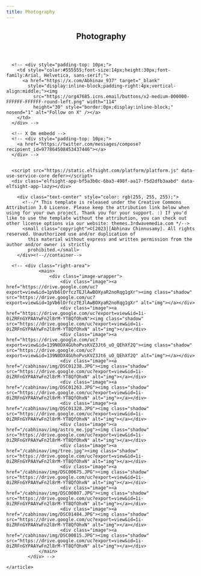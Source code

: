 ```yaml
---
title: Photography
---
```


<!DOCTYPE html>
<html lang="en">

<head>
  <!-- Google tag (gtag.js) -->
  <script async src="https://www.googletagmanager.com/gtag/js?id=G-FDSLDZ5EWW"></script>
  <script>
    window.dataLayer = window.dataLayer || [];
    function gtag() { dataLayer.push(arguments); }
    gtag('js', new Date());

    gtag('config', 'G-FDSLDZ5EWW');
  </script>

  <meta charset="UTF-8">
  <meta http-equiv="X-UA-Compatible" content="IE=edge">
  <meta name="viewport" content="width=device-width, initial-scale=1.0">
  <title>Photography /Abhinav C</title>

  <!--
    - favicon
  -->
  <link rel="shortcut icon" href="./assets/icons/favicon.ico" type="image/x-icon">

  <!--
    - custom css link
  -->

  <link href="https://cdnjs.cloudflare.com/ajax/libs/font-awesome/6.2.0/css/all.min.css" rel="stylesheet">

  <link rel="stylesheet" href="./assets/css/style.css">
  <link rel="stylesheet" href="./assets/css/carousel.css">
  <script src="https://cdn.jsdelivr.net/npm/@popperjs/core@2.11.6/dist/umd/popper.min.js"></script>

  <!--
    - google font link
  -->
  <link rel="preconnect" href="https://fonts.googleapis.com">
  <link rel="preconnect" href="https://fonts.gstatic.com" crossorigin>
  <link href="https://fonts.googleapis.com/css2?family=Poppins:wght@300;400;500;600&display=swap" rel="stylesheet">

</head>


<main>
  <div class="main-content">
    <article class="about  active" data-page="about">
      <header>
        <h2 class="h2 article-title">Photography</h2>
      </header>

      <!-- <div style="padding-top: 10px;">
        <td style="color:#555555;font-size:14px;height:30px;font-family:Arial, Helvetica, sans-serif;">
          <a href="https://x.com/Abhinav_937" target="_blank"
            style="display:inline-block;padding-right:4px;vertical-align:middle;"><img
              src="https://org47685.icns.email/buttons/x2-medium-000000-FFFFFF-FFFFFF-round-left.png" width="114"
              height="30" style="border:0px;display:inline-block;" nosend="1" alt="Follow on X" /></a>
        </td>
      </div> -->

      <!-- X Dm embedd -->
      <!-- <div style="padding-top: 10px;">
        <a href="https://twitter.com/messages/compose?recipient_id=977864508453437446"></a>
      </div> -->


      <script src="https://static.elfsight.com/platform/platform.js" data-use-service-core defer></script>
      <div class="elfsight-app-bf5a3b0c-6ba3-498f-aa17-f5d2dfb3aabd" data-elfsight-app-lazy></div>

        <div class="text-center" style="color: rgb(255, 255, 255);">
          <!--/* This template is released under the Creative Commons Attribution 3.0 License. Please keep the attribution link below when using for your own project. Thank you for your support. :) If you'd like to use the template without the attribution, you can check out other license options via our website: themes.3rdwavemedia.com */-->
          <small class="copyright">©[2023][Abhinav Chinnusamy]. All rights reserved. Unauthorized use and/or duplication of
            this material without express and written permission from the author and/or owner is strictly
            prohibited.</small>
        </div><!--//container-->

      <!-- <div class="right-area">
                <main>
                    <div class="image-wrapper">
                        <div class="image"><a href="https://drive.google.com/uc?export=view&id=1pVb6lOrfczTEJlAwBOXyaR2noRqg1gXr"><img class="shadow" src="https://drive.google.com/uc?export=view&id=1pVb6lOrfczTEJlAwBOXyaR2noRqg1gXr" alt="img"></a></div>
                        <div class="image"><a href="https://drive.google.com/uc?export=view&id=1i-0iZRFnGYPAAYwFn2l8rM-YT8QfOhxN"><img class="shadow" src="https://drive.google.com/uc?export=view&id=1i-0iZRFnGYPAAYwFn2l8rM-YT8QfOhxN" alt="img"></a></div>
                        <div class="image"><a href="https://drive.google.com/uc?export=view&id=139N0DX4GUhoPvsKVZ3Jt6_uO_QEhXf2Q"><img class="shadow" src="https://drive.google.com/uc?export=view&id=139N0DX4GUhoPvsKVZ3Jt6_uO_QEhXf2Q" alt="img"></a></div>
                        <div class="image"><a href="/cabhinav/img/DSC01238.JPG"><img class="shadow" src="https://drive.google.com/uc?export=view&id=1i-0iZRFnGYPAAYwFn2l8rM-YT8QfOhxN" alt="img"></a></div>
                        <div class="image"><a href="/cabhinav/img/DSC01263.JPG"><img class="shadow" src="https://drive.google.com/uc?export=view&id=1i-0iZRFnGYPAAYwFn2l8rM-YT8QfOhxN" alt="img"></a></div>
                        <div class="image"><a href="/cabhinav/img/DSC01328.JPG"><img class="shadow" src="https://drive.google.com/uc?export=view&id=1i-0iZRFnGYPAAYwFn2l8rM-YT8QfOhxN" alt="img"></a></div>
                        <div class="image"><a href="/cabhinav/img/astro_me.jpg"><img class="shadow" src="https://drive.google.com/uc?export=view&id=1i-0iZRFnGYPAAYwFn2l8rM-YT8QfOhxN" alt="img"></a></div>
                        <div class="image"><a href="/cabhinav/img/tree.jpg"><img class="shadow" src="https://drive.google.com/uc?export=view&id=1i-0iZRFnGYPAAYwFn2l8rM-YT8QfOhxN" alt="img"></a></div>
                        <div class="image"><a href="/cabhinav/img/DSC00675.JPG"><img class="shadow" src="https://drive.google.com/uc?export=view&id=1i-0iZRFnGYPAAYwFn2l8rM-YT8QfOhxN" alt="img"></a></div>
                        <div class="image"><a href="/cabhinav/img/DSC00807.JPG"><img class="shadow" src="https://drive.google.com/uc?export=view&id=1i-0iZRFnGYPAAYwFn2l8rM-YT8QfOhxN" alt="img"></a></div>
                        <div class="image"><a href="/cabhinav/img/DSC01484.JPG"><img class="shadow" src="https://drive.google.com/uc?export=view&id=1i-0iZRFnGYPAAYwFn2l8rM-YT8QfOhxN" alt="img"></a></div>
                        <div class="image"><a href="/cabhinav/img/DSC00815.JPG"><img class="shadow" src="https://drive.google.com/uc?export=view&id=1i-0iZRFnGYPAAYwFn2l8rM-YT8QfOhxN" alt="img"></a></div>
                </main>
            </div> -->

    </article>
  </div>

</main>

</html>
